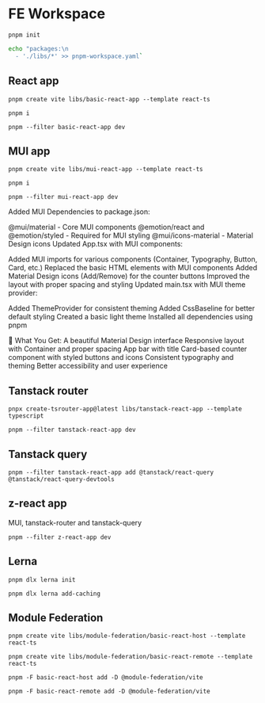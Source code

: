 # FE Workspace

`pnpm init`

```bash
echo "packages:\n
  - './libs/*' >> pnpm-workspace.yaml`
```

## React app

`pnpm create vite libs/basic-react-app --template react-ts`

`pnpm i`

`pnpm --filter basic-react-app dev`

## MUI app

`pnpm create vite libs/mui-react-app --template react-ts`

`pnpm i`

`pnpm --filter mui-react-app dev`

Added MUI Dependencies to package.json:

@mui/material - Core MUI components
@emotion/react and @emotion/styled - Required for MUI styling
@mui/icons-material - Material Design icons
Updated App.tsx with MUI components:

Added MUI imports for various components (Container, Typography, Button, Card, etc.)
Replaced the basic HTML elements with MUI components
Added Material Design icons (Add/Remove) for the counter buttons
Improved the layout with proper spacing and styling
Updated main.tsx with MUI theme provider:

Added ThemeProvider for consistent theming
Added CssBaseline for better default styling
Created a basic light theme
Installed all dependencies using pnpm

🚀 What You Get:
A beautiful Material Design interface
Responsive layout with Container and proper spacing
App bar with title
Card-based counter component with styled buttons and icons
Consistent typography and theming
Better accessibility and user experience

## Tanstack router
`pnpx create-tsrouter-app@latest libs/tanstack-react-app --template typescript`

`pnpm --filter tanstack-react-app dev`

## Tanstack query

`pnpm --filter tanstack-react-app add @tanstack/react-query @tanstack/react-query-devtools`

## z-react app

MUI, tanstack-router and tanstack-query

`pnpm --filter z-react-app dev`

## Lerna

`pnpm dlx lerna init`

`pnpm dlx lerna add-caching`

## Module Federation

`pnpm create vite libs/module-federation/basic-react-host --template react-ts`

`pnpm create vite libs/module-federation/basic-react-remote --template react-ts`

`pnpm -F basic-react-host add -D @module-federation/vite`

`pnpm -F basic-react-remote add -D @module-federation/vite`
